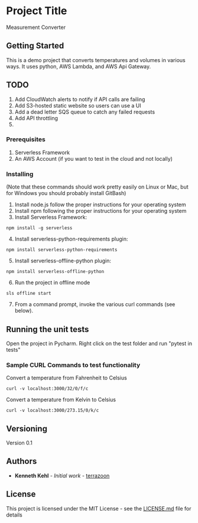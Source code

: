 # Project Title

Measurement Converter

## Getting Started

This is a demo project that converts temperatures and volumes in various ways.  It uses python, AWS Lambda, and AWS Api Gateway.

## TODO

1. Add CloudWatch alerts to notify if API calls are failing
2. Add S3-hosted static website so users can use a UI
3. Add a dead letter SQS queue to catch any failed requests
4. Add API throttling
5. 

### Prerequisites

1. Serverless Framework
2. An AWS Account (if you want to test in the cloud and not locally)

### Installing

(Note that these commands should work pretty easily on Linux or Mac, but for Windows you should probably install GitBash)

1. Install node.js follow the proper instructions for your operating system
2. Install npm following the proper instructions for your operating system
3. Install Serverless Framework:

```
npm install -g serverless
```

4. Install serverless-python-requirements plugin:

```
npm install serverless-python-requirements
```

5. Install serverless-offline-python plugin:

```
npm install serverless-offline-python
```

6. Run the project in offline mode

```
sls offline start
```

7. From a command prompt, invoke the various curl commands (see below).

## Running the unit tests

Open the project in Pycharm.  Right click on the test folder and run "pytest in tests"

### Sample CURL Commands to test functionality

Convert a temperature from Fahrenheit to Celsius

```
curl -v localhost:3000/32/0/f/c
```

Convert a temperature from Kelvin to Celsius

```
curl -v localhost:3000/273.15/0/k/c
```

## Versioning

Version 0.1

## Authors

* **Kenneth Kehl** - *Initial work* - [terrazoon](https://github.com/terrazoon)

## License

This project is licensed under the MIT License - see the [LICENSE.md](LICENSE.md) file for details

